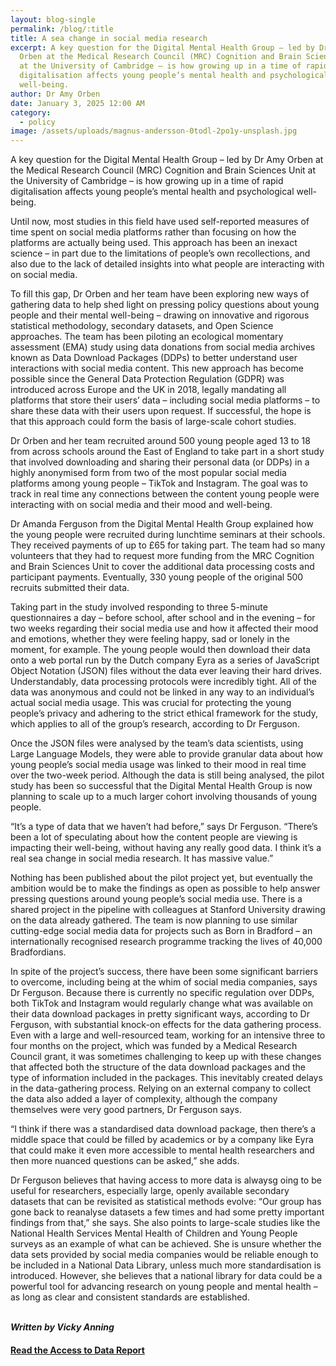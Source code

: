 ```yaml
---
layout: blog-single
permalink: /blog/:title
title: A sea change in social media research
excerpt: A key question for the Digital Mental Health Group – led by Dr Amy
  Orben at the Medical Research Council (MRC) Cognition and Brain Sciences Unit
  at the University of Cambridge – is how growing up in a time of rapid
  digitalisation affects young people’s mental health and psychological
  well-being.
author: Dr Amy Orben
date: January 3, 2025 12:00 AM
category:
  - policy
image: /assets/uploads/magnus-andersson-0todl-2po1y-unsplash.jpg
---
```

A key question for the Digital Mental Health Group – led by Dr Amy Orben at the Medical Research Council (MRC) Cognition and Brain Sciences Unit at the University of Cambridge – is how growing up in a time of rapid digitalisation affects young people’s mental health and psychological well-being.

Until now, most studies in this field have used self-reported measures of time spent on social media platforms rather than focusing on how the platforms are actually being used. This approach has been an inexact science – in part due to the limitations of people’s own recollections, and also due to the lack of detailed insights into what people are interacting with on social media. 

To fill this gap, Dr Orben and her team have been exploring new ways of gathering data to help shed light on pressing policy questions about young people and their mental well-being – drawing on innovative and rigorous statistical methodology, secondary datasets, and Open Science approaches. The team has been piloting an ecological momentary assessment (EMA) study using data donations from social media archives known as Data Download Packages (DDPs) to better understand user interactions with social media content. This new approach has become possible since the General Data Protection Regulation (GDPR) was introduced across Europe and the UK in 2018, legally mandating all platforms that store their users’ data – including social media platforms – to share these data with their users upon request. If successful, the hope is that this
approach could form the basis of large-scale cohort studies.

Dr Orben and her team recruited around 500 young people aged 13 to 18 from across schools around the East of England to take part in a short study that involved downloading and sharing their
personal data (or DDPs) in a highly anonymised form from two of the most popular social media platforms among young people – TikTok and Instagram. The goal was to track in real time any connections between the content young people were interacting with on social media and their mood and well-being.

Dr Amanda Ferguson from the Digital Mental Health Group explained how the young people were recruited during lunchtime seminars at their schools. They received payments of up to £65 for taking part. The team had so many volunteers that they had to request more funding from the MRC Cognition and Brain Sciences Unit to cover the additional data processing costs and participant payments. Eventually, 330 young people of the original 500 recruits submitted their data. 

Taking part in the study involved responding to three 5-minute questionnaires a day – before school, after school and in the evening – for two weeks regarding their social media use and how it affected their mood and emotions, whether they were feeling happy, sad or lonely in the moment, for example. The young people would then download their data onto a web portal run by the Dutch company Eyra as a series of JavaScript Object Notation (JSON) files without the data ever leaving their hard drives. Understandably, data processing protocols were incredibly tight. All of the data was anonymous and could not be linked in any way to an individual’s actual social media usage. This was crucial for protecting the young people’s privacy and adhering to the strict ethical framework for the study, which applies to all of the group’s research, according to Dr Ferguson.

Once the JSON files were analysed by the team’s data scientists, using Large Language Models, they were able to provide granular data about how young people’s social media usage was linked to their mood in real time over the two-week period. Although the data is still being analysed, the pilot study has been so successful that the Digital Mental Health Group is now planning to scale up to a much larger cohort involving thousands of young people. 

“It’s a type of data that we haven’t had before,” says Dr Ferguson. “There’s been a lot of speculating about how the content people are viewing is impacting their well-being, without having any really good data. I think it’s a real sea change in social media research. It has massive value.”


Nothing has been published about the pilot project yet, but eventually the ambition would be to make the findings as open as possible to help answer pressing questions around young people’s social media use. There is a shared project in the pipeline with colleagues at Stanford University drawing on the data already
gathered. The team is now planning to use similar cutting-edge social media data for projects such as Born in Bradford – an internationally recognised research programme tracking the lives of 40,000 Bradfordians.

In spite of the project’s success, there have been some significant barriers to overcome, including being at the whim of social media companies, says Dr Ferguson. Because there is currently no specific regulation over DDPs, both TikTok and Instagram would regularly change what was available on their data download
packages in pretty significant ways, according to Dr Ferguson, with substantial knock-on effects for the data gathering process. Even with a large and well-resourced team, working for an intensive three to four months on the project, which was funded by a Medical Research Council grant, it was sometimes challenging to keep up with these changes that affected both the structure of the data download packages and the type of information included in the packages. This inevitably created delays in the data-gathering process. Relying on an external company to collect the data also added a layer of complexity, although the company themselves were very good partners, Dr Ferguson says.

“I think if there was a standardised data download package, then there’s a middle space that could be filled by academics or by a company like Eyra that could make it even more accessible to mental health researchers and then more nuanced questions can be asked,” she adds.


Dr Ferguson believes that having access to more data is alwaysg oing to be useful for researchers, especially large, openly available secondary datasets that can be revisited as statistical methods evolve: “Our group has gone back to reanalyse datasets a few times and had some pretty important findings from that,”
she says. She also points to large-scale studies like the National Health Services Mental Health of Children and Young People surveys as an example of what can be achieved. She is unsure whether the data sets provided by social media companies would be reliable enough to be included in a National Data Library, unless much more standardisation is introduced. However, she believes that a national library for data could be
a powerful tool for advancing research on young people and mental health – as long as clear and consistent standards are established.

\
***W﻿ritten by Vicky Anning***

#### **[R﻿ead the Access to Data Report](https://ai.cam.ac.uk/assets/uploads/ai-cam-access-to-data-case-studies.pdf)**